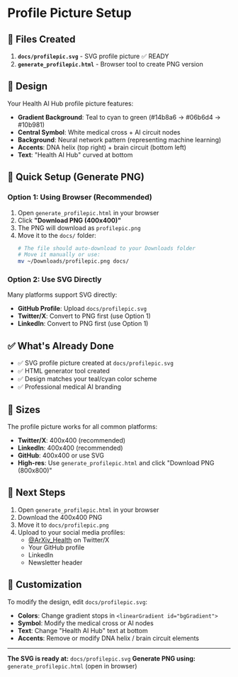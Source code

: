 # Profile Picture Setup

## 📁 Files Created

1. **`docs/profilepic.svg`** - SVG profile picture ✅ READY
2. **`generate_profilepic.html`** - Browser tool to create PNG version

## 🎨 Design

Your Health AI Hub profile picture features:
- **Gradient Background**: Teal to cyan to green (#14b8a6 → #06b6d4 → #10b981)
- **Central Symbol**: White medical cross + AI circuit nodes
- **Background**: Neural network pattern (representing machine learning)
- **Accents**: DNA helix (top right) + brain circuit (bottom left)
- **Text**: "Health AI Hub" curved at bottom

## 🚀 Quick Setup (Generate PNG)

### Option 1: Using Browser (Recommended)

1. Open `generate_profilepic.html` in your browser
2. Click **"Download PNG (400x400)"**
3. The PNG will download as `profilepic.png`
4. Move it to the `docs/` folder:
   ```bash
   # The file should auto-download to your Downloads folder
   # Move it manually or use:
   mv ~/Downloads/profilepic.png docs/
   ```

###  Option 2: Use SVG Directly

Many platforms support SVG directly:
- **GitHub Profile**: Upload `docs/profilepic.svg`
- **Twitter/X**: Convert to PNG first (use Option 1)
- **LinkedIn**: Convert to PNG first (use Option 1)

## ✅ What's Already Done

- ✅ SVG profile picture created at `docs/profilepic.svg`
- ✅ HTML generator tool created
- ✅ Design matches your teal/cyan color scheme
- ✅ Professional medical AI branding

## 📐 Sizes

The profile picture works for all common platforms:
- **Twitter/X**: 400x400 (recommended)
- **LinkedIn**: 400x400 (recommended)
- **GitHub**: 400x400 or use SVG
- **High-res**: Use `generate_profilepic.html` and click "Download PNG (800x800)"

## 🎯 Next Steps

1. Open `generate_profilepic.html` in your browser
2. Download the 400x400 PNG
3. Move it to `docs/profilepic.png`
4. Upload to your social media profiles:
   - [@ArXiv_Health](https://twitter.com/ArXiv_Health) on Twitter/X
   - Your GitHub profile
   - LinkedIn
   - Newsletter header

## 🔧 Customization

To modify the design, edit `docs/profilepic.svg`:
- **Colors**: Change gradient stops in `<linearGradient id="bgGradient">`
- **Symbol**: Modify the medical cross or AI nodes
- **Text**: Change "Health AI Hub" text at bottom
- **Accents**: Remove or modify DNA helix / brain circuit elements

---

**The SVG is ready at:** `docs/profilepic.svg`
**Generate PNG using:** `generate_profilepic.html` (open in browser)
